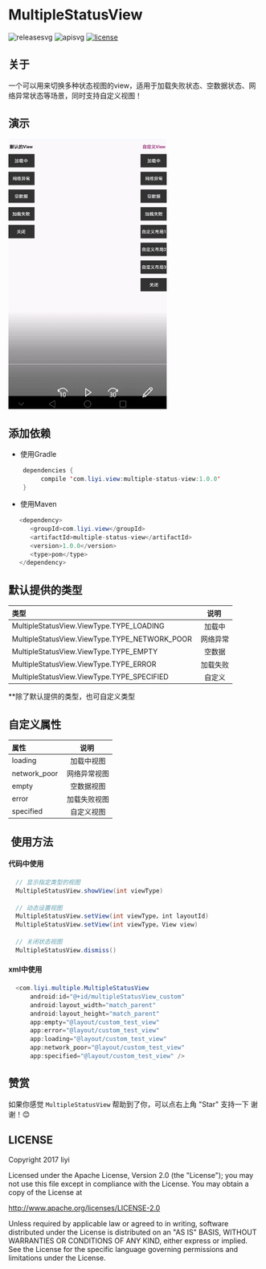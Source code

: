 # MultipleStatusView

![releasesvg] ![apisvg] [![license][licensesvg]][license]     

## 关于
一个可以用来切换多种状态视图的view，适用于加载失败状态、空数据状态、网络异常状态等场景，同时支持自定义视图！

## 演示
![demogif]

## 添加依赖
- 使用Gradle
```java
    dependencies {
         compile 'com.liyi.view:multiple-status-view:1.0.0'
    }
```
- 使用Maven
```java
   <dependency>
      <groupId>com.liyi.view</groupId>
      <artifactId>multiple-status-view</artifactId>
      <version>1.0.0</version>
      <type>pom</type>
   </dependency>
```

## 默认提供的类型
|  类型  |  说明  |
|:-------|:------:|
| MultipleStatusView.ViewType.TYPE_LOADING |  加载中  |
| MultipleStatusView.ViewType.TYPE_NETWORK_POOR |  网络异常  |
| MultipleStatusView.ViewType.TYPE_EMPTY |  空数据  |
| MultipleStatusView.ViewType.TYPE_ERROR |  加载失败  |
| MultipleStatusView.ViewType.TYPE_SPECIFIED |  自定义  | 

**除了默认提供的类型，也可自定义类型   

## 自定义属性
|  属性  |  说明  |
|:-------|:------:|
| loading |  加载中视图  |
| network_poor |  网络异常视图  |
| empty |  空数据视图  |
| error |  加载失败视图  |
| specified |  自定义视图  | 

##  使用方法
#### 代码中使用
```Java  
  // 显示指定类型的视图
  MultipleStatusView.showView(int viewType)
  
  // 动态设置视图
  MultipleStatusView.setView(int viewType，int layoutId)
  MultipleStatusView.setView(int viewType，View view)
  
  // 关闭状态视图
  MultipleStatusView.dismiss()
```

#### xml中使用
```Java  
  <com.liyi.multiple.MultipleStatusView
      android:id="@+id/multipleStatusView_custom"
      android:layout_width="match_parent"
      android:layout_height="match_parent"
      app:empty="@layout/custom_test_view"
      app:error="@layout/custom_test_view"
      app:loading="@layout/custom_test_view"
      app:network_poor="@layout/custom_test_view"
      app:specified="@layout/custom_test_view" />
```

## 赞赏
如果你感觉 `MultipleStatusView` 帮助到了你，可以点右上角 "Star" 支持一下 谢谢！:blush:

## LICENSE
Copyright 2017 liyi

Licensed under the Apache License, Version 2.0 (the "License");
you may not use this file except in compliance with the License.
You may obtain a copy of the License at

   http://www.apache.org/licenses/LICENSE-2.0

Unless required by applicable law or agreed to in writing, software
distributed under the License is distributed on an "AS IS" BASIS,
WITHOUT WARRANTIES OR CONDITIONS OF ANY KIND, either express or implied.
See the License for the specific language governing permissions and
limitations under the License.


[releasesvg]:https://img.shields.io/badge/Release-1.0.0-brightgreen.svg
[apisvg]: https://img.shields.io/badge/API-9+-brightgreen.svg
[licensesvg]: https://img.shields.io/badge/License-Apache--2.0-brightgreen.svg
[license]:http://www.apache.org/licenses/LICENSE-2.0
[statussvg]:https://img.shields.io/librariesio/github/phoenixframework/phoenix.svg  

[demogif]:https://github.com/albert-lii/MultipleStatusView/blob/master/snapshot/demo.gif
